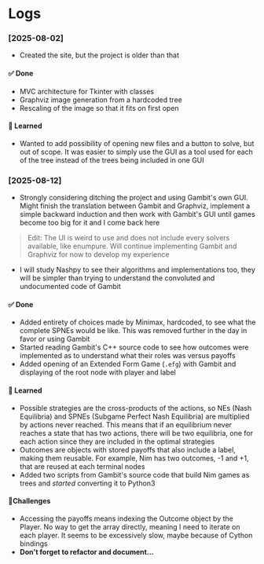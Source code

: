 # Logs
### [2025-08-02]
- Created the site, but the project is older than that

#### ✅ Done
- MVC architecture for Tkinter with classes
- Graphviz image generation from a hardcoded tree
- Rescaling of the image so that it fits on first open

#### 📌 Learned
- Wanted to add possibility of opening new files and a button to solve, but out of scope.
  It was easier to simply use the GUI as a tool used for each of the tree instead of the trees being included in one GUI

### [2025-08-12]
- Strongly considering ditching the project and using Gambit's own GUI.
  Might finish the translation between Gambit and Graphviz, implement a simple backward induction and then work with Gambit's GUI until games become too big for it and I come back here
  
> Edit: The UI is weird to use and does not include every solvers available, like enumpure.
> Will continue implementing Gambit and Graphviz for now to develop my experience

- I will study Nashpy to see their algorithms and implementations too, they will be simpler than trying to understand the convoluted and undocumented code of Gambit

#### ✅ Done
- Added entirety of choices made by Minimax, hardcoded, to see what the complete SPNEs would be like.
  This was removed further in the day in favor or using Gambit
- Started reading Gambit's C++ source code to see how outcomes were implemented as to understand what their roles was versus payoffs
- Added opening of an Extended Form Game (`.efg`) with Gambit and displaying of the root node with player and label

#### 📌 Learned
- Possible strategies are the cross-products of the actions, so NEs (Nash Equilibria) and SPNEs (Subgame Perfect Nash Equilibria) are multiplied by actions never reached.
  This means that if an equilibrium never reaches a state that has two actions, there will be two equilibria, one for each action since they are included in the optimal strategies
- Outcomes are objects with stored payoffs that also include a label, making them reusable.
  For example, Nim has two outcomes, -1 and +1, that are reused at each terminal nodes
- Added two scripts from Gambit's source code that build Nim games as trees and *started* converting it to Python3

#### 🎯Challenges
- Accessing the payoffs means indexing the Outcome object by the Player.
  No way to get the array directly, meaning I need to iterate on each player.
  It seems to be excessively slow, maybe because of Cython bindings
- **Don't forget to refactor and document...**